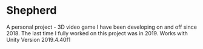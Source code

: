 # Shepherd
A personal project - 3D video game I have been developing on and off since 2018. The last time I fully worked on this project was in 2019.
Works with Unity Version 2019.4.40f1
